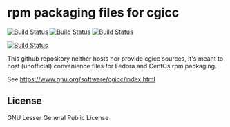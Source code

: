 # rpm packaging files for cgicc

[![Build Status](https://badges.herokuapp.com/travis/ARPA-SIMC/cgicc-rpm?branch=master&env=DOCKER_IMAGE=centos:7&label=centos7)](https://travis-ci.org/ARPA-SIMC/cgicc-rpm)
[![Build Status](https://badges.herokuapp.com/travis/ARPA-SIMC/cgicc-rpm?branch=master&env=DOCKER_IMAGE=fedora:31&label=fedora31)](https://travis-ci.org/ARPA-SIMC/cgicc-rpm)
[![Build Status](https://badges.herokuapp.com/travis/ARPA-SIMC/cgicc-rpm?branch=master&env=DOCKER_IMAGE=fedora:rawhide&label=fedorarawhide)](https://travis-ci.org/ARPA-SIMC/cgicc-rpm)

[![Build Status](https://copr.fedorainfracloud.org/coprs/simc/stable/package/cgicc/status_image/last_build.png)](https://copr.fedorainfracloud.org/coprs/simc/stable/package/cgicc/)

This github repository neither hosts nor provide cgicc sources, it's meant to
host (unofficial) convenience files for Fedora and CentOs rpm packaging.

See https://www.gnu.org/software/cgicc/index.html

## License

GNU Lesser General Public License

